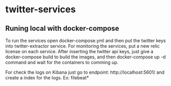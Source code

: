 # twitter-services

## Runing local with docker-compose

  To run the services open docker-compose.yml and then put the twitter keys into twitter-extractor service.
  For monitoring the services, put a new relic license on each service.
  After inserting the twitter api keys, just give a docker-compose build to build the images,
  and then docker-compose up -d command and wait for the containers to comming up.

  For check the logs on Kibana just go to endpoint:
  http://localhost:5601/
  and create a index for the logs. Ex: filebeat*


